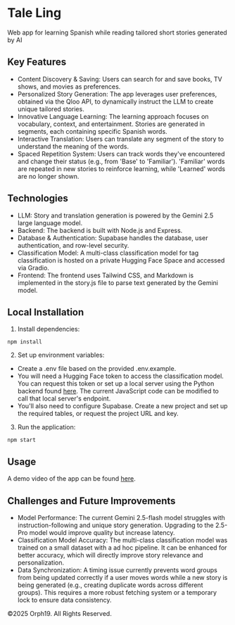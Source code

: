 # Tale Ling
Web app for learning Spanish while reading tailored short stories generated by AI

## Key Features
- Content Discovery & Saving: Users can search for and save books, TV shows, and movies as preferences.
- Personalized Story Generation: The app leverages user preferences, obtained via the Qloo API, to dynamically instruct the LLM to create unique tailored stories.
- Innovative Language Learning: The learning approach focuses on vocabulary, context, and entertainment. Stories are generated in segments, each containing specific Spanish words.
- Interactive Translation: Users can translate any segment of the story to understand the meaning of the words.
- Spaced Repetition System: Users can track words they've encountered and change their status (e.g., from 'Base' to 'Familiar'). 'Familiar' words are repeated in new stories to reinforce learning, while 'Learned' words are no longer shown.
  
## Technologies
- LLM: Story and translation generation is powered by the Gemini 2.5 large language model.
- Backend: The backend is built with Node.js and Express.
- Database & Authentication: Supabase handles the database, user authentication, and row-level security.
- Classification Model: A multi-class classification model for tag classification is hosted on a private Hugging Face Space and accessed via Gradio.
- Frontend: The frontend uses Tailwind CSS, and Markdown is implemented in the story.js file to parse text generated by the Gemini model.

## Local Installation 
1. Install dependencies:
```
npm install
```
2. Set up environment variables:
- Create a .env file based on the provided .env.example.
- You will need a Hugging Face token to access the classification model. You can request this token or set up a local server using the Python backend found [here](https://github.com/Orph19/multiClassClassifierModel). The current JavaScript code can be modified to call that local server's endpoint.
- You'll also need to configure Supabase. Create a new project and set up the required tables, or request the project URL and key.
3. Run the application: 
```
npm start
```
## Usage
A demo video of the app can be found [here](https://youtu.be/-3jo9Z0Qhjw).

## Challenges and Future Improvements
- Model Performance: The current Gemini 2.5-flash model struggles with instruction-following and unique story generation. Upgrading to the 2.5-Pro model would improve quality but increase latency.
- Classification Model Accuracy: The multi-class classification model was trained on a small dataset with a ad hoc pipeline. It can be enhanced for better accuracy, which will directly improve story relevance and personalization.
- Data Synchronization: A timing issue currently prevents word groups from being updated correctly if a user moves words while a new story is being generated (e.g., creating duplicate words across different groups). This requires a more robust fetching system or a temporary lock to ensure data consistency.

©2025 Orph19. All Rights Reserved.
